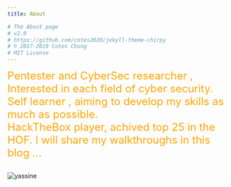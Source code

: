 ```yaml
---
title: About

# The About page
# v2.0
# https://github.com/cotes2020/jekyll-theme-chirpy
# © 2017-2019 Cotes Chung
# MIT License
---
```

<font size=5 color="orange">Pentester and CyberSec researcher ,<br/>
Interested in each field of cyber security.<br/>
Self learner , aiming to develop my skills as much as possible.<br/>
HackTheBox player, achived top 25 in the HOF.
I will share my walkthroughs in this blog ...<br/>
<br/></font>
![yassine](http://www.hackthebox.eu/badge/image/143843)